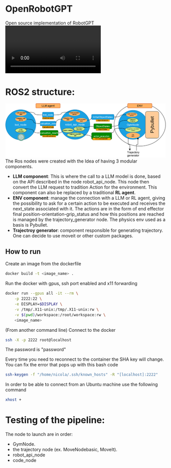 # OpenRobotGPT
Open source implementation of RobotGPT
![](images/banner_gif.mp4)

# ROS2 structure:
![](images/graph_ros.png)
The Ros nodes were created with the Idea of having 3 modular components.
- **LLM component**: This is where the call to a LLM model is done, based on the API described in the node robot_api_node. This node then convert the LLM request to tradition Action for the environment. This component can also be replaced by a traditional **RL agent**.
- **ENV component**: manage the connection with a LLM or RL agent, giving the possibility to ask for a certain action to be executed and receives the next_state associated with it. The actions are in the form of end effector final position-orientation-grip_status and how this positions are reached is managed by the trajectory_generator node. The physics env used as a basis is Pybullet.
- **Trajectroy generator**: component responsible for generating trajectory. One can decide to use moveit or other custom packages.

## How to run
Create an image from the dockerfile

```bash
docker build -t <image_name> .
```

Run the docker with gpus, ssh port enabled and x11 forwarding
```bash
docker run --gpus all -it --rm \
    -p 2222:22 \
    -e DISPLAY=$DISPLAY \
    -v /tmp/.X11-unix:/tmp/.X11-unix:rw \
    -v $(pwd)/workspace:/root/workspace:rw \
    <image_name>
```

(From another command line) Connect to the docker
```bash
ssh -X -p 2222 root@localhost
```

The password is "password"

Every time you need to reconnect to the container the SHA key will change. You can fix the error that pops up with this bash code
```bash
ssh-keygen -f "/home/nicola/.ssh/known_hosts" -R "[localhost]:2222"
```

In order to be able to connect from an Ubuntu machine use the following command
```bash
xhost +
```

# Testing of the pipeline:
The node to launch are in order:
- GymNode.
- the trajectory node (ex. MoveNodebasic, MoveIt).
- robot_api_node
- code_node
